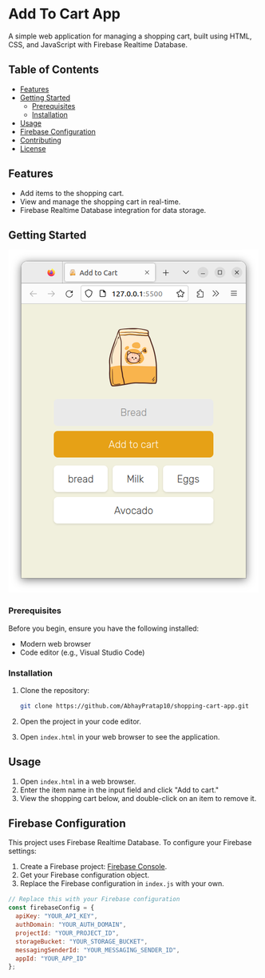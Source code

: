 # Add To Cart App

A simple web application for managing a shopping cart, built using HTML, CSS, and JavaScript with Firebase Realtime Database.

## Table of Contents
- [Features](#features)
- [Getting Started](#getting-started)
  - [Prerequisites](#prerequisites)
  - [Installation](#installation)
- [Usage](#usage)
- [Firebase Configuration](#firebase-configuration)
- [Contributing](#contributing)
- [License](#license)

## Features

- Add items to the shopping cart.
- View and manage the shopping cart in real-time.
- Firebase Realtime Database integration for data storage.

## Getting Started

![HomeScreen](assets/Homescreen.png)

### Prerequisites

Before you begin, ensure you have the following installed:

- Modern web browser
- Code editor (e.g., Visual Studio Code)

### Installation

1. Clone the repository:

    ```bash
    git clone https://github.com/AbhayPratap10/shopping-cart-app.git
    ```

2. Open the project in your code editor.

3. Open `index.html` in your web browser to see the application.

## Usage

1. Open `index.html` in a web browser.
2. Enter the item name in the input field and click "Add to cart."
3. View the shopping cart below, and double-click on an item to remove it.

## Firebase Configuration

This project uses Firebase Realtime Database. To configure your Firebase settings:

1. Create a Firebase project: [Firebase Console](https://console.firebase.google.com/).
2. Get your Firebase configuration object.
3. Replace the Firebase configuration in `index.js` with your own.

```javascript
// Replace this with your Firebase configuration
const firebaseConfig = {
  apiKey: "YOUR_API_KEY",
  authDomain: "YOUR_AUTH_DOMAIN",
  projectId: "YOUR_PROJECT_ID",
  storageBucket: "YOUR_STORAGE_BUCKET",
  messagingSenderId: "YOUR_MESSAGING_SENDER_ID",
  appId: "YOUR_APP_ID"
};
